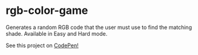 # rgb-color-game

Generates a random RGB code that the user must use to find the matching shade. Available in Easy and Hard mode.

See this project on [CodePen!](https://codepen.io/anthonyhb/pen/XjmqaR)
